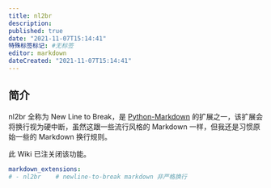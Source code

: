 ```yaml
---
title: nl2br
description:
published: true
date: "2021-11-07T15:14:41"
特殊标签标记: #无标签
editor: markdown
dateCreated: "2021-11-07T15:14:41"
---
```


## 简介

nl2br 全称为 New Line to Break，是 [Python-Markdown](https://python-markdown.github.io/) 的扩展之一，该扩展会将换行视为硬中断，虽然这跟一些流行风格的 Markdown 一样，但我还是习惯原始一些的 Markdown 换行规则。

此 Wiki 已注关闭该功能。

```YAML
markdown_extensions: 
# - nl2br    # newline-to-break markdown 非严格换行
```

